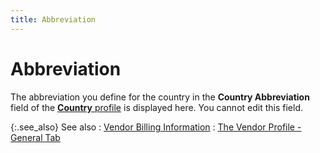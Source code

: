 ```yaml
---
title: Abbreviation
---
```


# Abbreviation


The abbreviation you define for the country in the **Country 
 Abbreviation** field of the [**Country** profile]({{site.sc_chm}}/options/international-set-up/country/profile/the_country_profile_general.html) is displayed here.  You cannot edit this field.


{:.see_also}
See also
: [Vendor  Billing Information]({{site.mv_baseurl}}/vendor-details/vendor-billing-information/vendor_billing_information_vendors_content.html)
: [The  Vendor Profile - General Tab]({{site.mv_baseurl}}/creating/the-vendor-profile-general/the_vendor_profile_general_tab.html)
